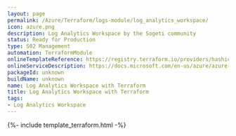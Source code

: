 ```yaml
---
layout: page
permalink: /Azure/Terraform/logs-module/log_analytics_workspace/
icon: azure.png 
description: Log Analytics Workspace by the Sogeti community
status: Ready for Production
type: S02 Management
automation: TerraformModule
onlineTemplateReference: https://registry.terraform.io/providers/hashicorp/azurerm/latest/docs/resources/log_analytics_workspace
onlineServiceDescription: https://docs.microsoft.com/en-us/azure/azure-monitor/logs/quick-create-workspace
packageId: unknown
buildName: unknown
name: Log Analytics Workspace with Terraform
title: Log Analytics Workspace with Terraform
tags:
- Log Analytics Workspace
---
```


{%- include template_terraform.html -%}